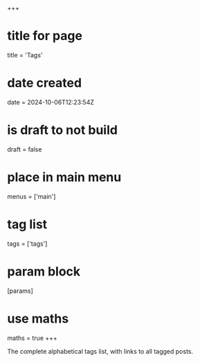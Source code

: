 +++
# title for page
title = 'Tags'
# date created
date = 2024-10-06T12:23:54Z
# is draft to not build
draft = false
# place in main menu
menus = ['main']
# tag list
tags = ['tags']
# param block
[params]
# use maths
maths = true
+++

The complete alphabetical tags list, with links to all tagged posts.

